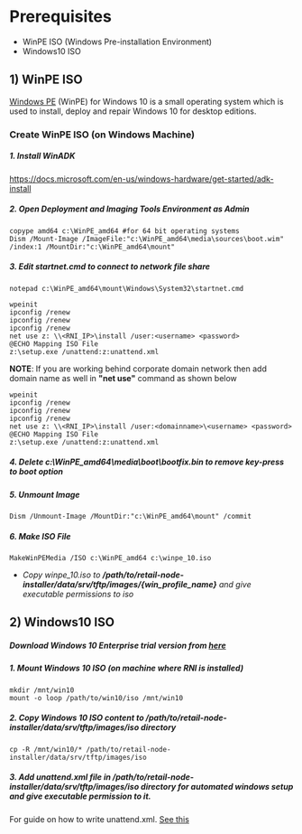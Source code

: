 # Prerequisites

  * WinPE ISO (Windows Pre-installation Environment)
  * Windows10 ISO

## 1) WinPE ISO

[Windows PE](https://en.wikipedia.org/wiki/Windows_Preinstallation_Environment) (WinPE) for Windows 10 is a small operating system which is used to install, deploy and repair Windows 10 for desktop editions.

### Create WinPE ISO (on Windows Machine)

##### 1.  Install WinADK

https://docs.microsoft.com/en-us/windows-hardware/get-started/adk-install


##### 2. Open Deployment and Imaging Tools Environment as Admin
```
copype amd64 c:\WinPE_amd64 #for 64 bit operating systems
Dism /Mount-Image /ImageFile:"c:\WinPE_amd64\media\sources\boot.wim" /index:1 /MountDir:"c:\WinPE_amd64\mount"
```

##### 3. Edit startnet.cmd to connect to network file share
```
notepad c:\WinPE_amd64\mount\Windows\System32\startnet.cmd
```
```
wpeinit
ipconfig /renew
ipconfig /renew
ipconfig /renew
net use z: \\<RNI_IP>\install /user:<username> <password>
@ECHO Mapping ISO File
z:\setup.exe /unattend:z:unattend.xml
```
**NOTE**: If you are working behind corporate domain network then add domain name as well in **"net use"** command as shown below
```
wpeinit
ipconfig /renew
ipconfig /renew
ipconfig /renew
net use z: \\<RNI_IP>\install /user:<domainname>\<username> <password>
@ECHO Mapping ISO File
z:\setup.exe /unattend:z:unattend.xml
```
##### 4. Delete c:\WinPE_amd64\media\boot\bootfix.bin to remove key-press to boot option

##### 5. Unmount Image
```
Dism /Unmount-Image /MountDir:"c:\WinPE_amd64\mount" /commit
```
##### 6. Make ISO File
```
MakeWinPEMedia /ISO c:\WinPE_amd64 c:\winpe_10.iso
```
- *Copy winpe_10.iso to **/path/to/retail-node-installer/data/srv/tftp/images/{win_profile_name}** and give executable permissions to iso*

## 2) Windows10 ISO

##### Download Windows 10 Enterprise trial version from [here](https://www.microsoft.com/en-us/evalcenter/evaluate-windows-10-enterprise)

##### 1. Mount Windows 10 ISO (on machine where RNI is installed)
```
mkdir /mnt/win10
mount -o loop /path/to/win10/iso /mnt/win10
```
##### 2. Copy Windows 10 ISO content to */path/to/retail-node-installer/data/srv/tftp/images/iso* directory
```
cp -R /mnt/win10/* /path/to/retail-node-installer/data/srv/tftp/images/iso
```

##### 3. Add *unattend.xml* file in */path/to/retail-node-installer/data/srv/tftp/images/iso* directory for automated windows setup and give executable permission to it. 

For guide on how to write unattend.xml. [See this](02_Miscellaneous.md)

